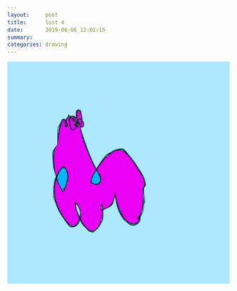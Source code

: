 ```yaml
---
layout:     post
title:      lust 4
date:       2019-06-06 12:01:15
summary:    
categories: drawing
---
```

![lust 4](/images/diary/lust-4.png "")
